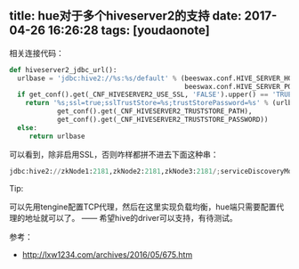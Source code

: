 
title: hue对于多个hiveserver2的支持
date: 2017-04-26 16:26:28
tags: [youdaonote]
---

相关连接代码：
```python
def hiveserver2_jdbc_url():
  urlbase = 'jdbc:hive2://%s:%s/default' % (beeswax.conf.HIVE_SERVER_HOST.get(),
                                            beeswax.conf.HIVE_SERVER_PORT.get())
  if get_conf().get(_CNF_HIVESERVER2_USE_SSL, 'FALSE').upper() == 'TRUE':
    return '%s;ssl=true;sslTrustStore=%s;trustStorePassword=%s' % (urlbase,
            get_conf().get(_CNF_HIVESERVER2_TRUSTSTORE_PATH),
            get_conf().get(_CNF_HIVESERVER2_TRUSTSTORE_PASSWORD))
  else:
     return urlbase
```

可以看到，除非启用SSL，否则咋样都拼不进去下面这种串：
```python
jdbc:hive2://zkNode1:2181,zkNode2:2181,zkNode3:2181/;serviceDiscoveryMode=zooKeeper;zooKeeperNamespace=hiveserver2_zk
```


Tip:

可以先用tengine配置TCP代理，然后在这里实现负载均衡，hue端只需要配置代理的地址就可以了。 —— 希望hive的driver可以支持，有待测试。

参考：
- http://lxw1234.com/archives/2016/05/675.htm

